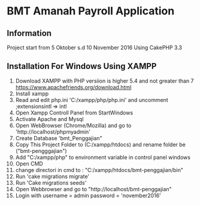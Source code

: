 # BMT Amanah Payroll Application

## Information
Project start from 5 Oktober s.d 10 November 2016
Using CakePHP 3.3

## Installation For Windows Using XAMPP

1. Download XAMPP with PHP versiion is higher 5.4 and not greater than 7
    https://www.apachefriends.org/download.html
2. Install xampp 
3. Read and edit php.ini 'C:/xampp/php/php.ini' and uncomment ;extensionsintl => intl
4. Open Xampp Controll Panel from StartWindows
5. Activate Apache and Mysql
6. Open WebBrowser (Chrome/Mozilla) and go to 'http://localhost/phpmyadmin'
7. Create Database 'bmt_Penggajian"
8. Copy This Project Folder to (C:/xampp/htdocs) and rename folder be ("bmt-pengggajian")
9. Add "C:/xampp/php" to environment variable in control panel windows
10. Open CMD
11. change directori in cmd to : "C:/xampp/htdocs/bmt-penggajian/bin"
12. Run 'cake migrations migrate'
13. Run 'Cake migrations seeds'
14. Open Webbrowser and go to "http://localhost/bmt-penggajian"
15. Login with username = admin password = 'november2016'

